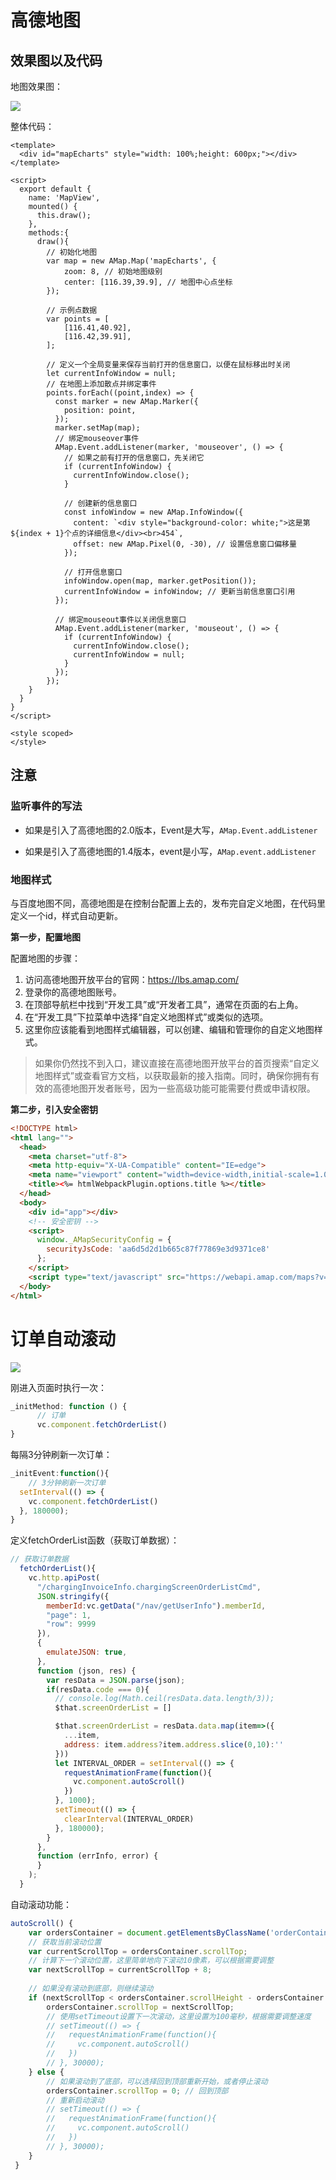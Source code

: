 # 高德地图

## 效果图以及代码

地图效果图：

![](https://super-note.oss-cn-shenzhen.aliyuncs.com/%E5%89%8D%E7%AB%AF/Snipaste_2024-05-30_15-48-38.png)

整体代码：

```vue
<template>
  <div id="mapEcharts" style="width: 100%;height: 600px;"></div>
</template>

<script>
  export default {
    name: 'MapView',
    mounted() {
      this.draw();
    },
    methods:{
      draw(){
        // 初始化地图
        var map = new AMap.Map('mapEcharts', {
            zoom: 8, // 初始地图级别
            center: [116.39,39.9], // 地图中心点坐标
        });

        // 示例点数据
        var points = [
            [116.41,40.92],
            [116.42,39.91],
        ];

        // 定义一个全局变量来保存当前打开的信息窗口，以便在鼠标移出时关闭
        let currentInfoWindow = null;
        // 在地图上添加散点并绑定事件
        points.forEach((point,index) => {
          const marker = new AMap.Marker({
            position: point,
          });
          marker.setMap(map);
          // 绑定mouseover事件
          AMap.Event.addListener(marker, 'mouseover', () => {
            // 如果之前有打开的信息窗口，先关闭它
            if (currentInfoWindow) {
              currentInfoWindow.close();
            }
            
            // 创建新的信息窗口
            const infoWindow = new AMap.InfoWindow({
              content: `<div style="background-color: white;">这是第${index + 1}个点的详细信息</div><br>454`,
              offset: new AMap.Pixel(0, -30), // 设置信息窗口偏移量
            });
            
            // 打开信息窗口
            infoWindow.open(map, marker.getPosition());
            currentInfoWindow = infoWindow; // 更新当前信息窗口引用
          });

          // 绑定mouseout事件以关闭信息窗口
          AMap.Event.addListener(marker, 'mouseout', () => {
            if (currentInfoWindow) {
              currentInfoWindow.close();
              currentInfoWindow = null;
            }
          });
        });
    }
  }
}
</script>

<style scoped>
</style>
```

## 注意

### 监听事件的写法

- 如果是引入了高德地图的2.0版本，Event是大写，`AMap.Event.addListener`

- 如果是引入了高德地图的1.4版本，event是小写，`AMap.event.addListener`

### 地图样式

与百度地图不同，高德地图是在控制台配置上去的，发布完自定义地图，在代码里定义一个id，样式自动更新。



**第一步，配置地图**

配置地图的步骤：

1. 访问高德地图开放平台的官网：https://lbs.amap.com/
2. 登录你的高德地图账号。
3. 在顶部导航栏中找到“开发工具”或“开发者工具”，通常在页面的右上角。
4. 在“开发工具”下拉菜单中选择“自定义地图样式”或类似的选项。
5. 这里你应该能看到地图样式编辑器，可以创建、编辑和管理你的自定义地图样式。

> 如果你仍然找不到入口，建议直接在高德地图开放平台的首页搜索“自定义地图样式”或查看官方文档，以获取最新的接入指南。同时，确保你拥有有效的高德地图开发者账号，因为一些高级功能可能需要付费或申请权限。



**第二步，引入安全密钥**

```html
<!DOCTYPE html>
<html lang="">
  <head>
    <meta charset="utf-8">
    <meta http-equiv="X-UA-Compatible" content="IE=edge">
    <meta name="viewport" content="width=device-width,initial-scale=1.0">
    <title><%= htmlWebpackPlugin.options.title %></title>
  </head>
  <body>
    <div id="app"></div>
    <!-- 安全密钥 -->
    <script>
      window._AMapSecurityConfig = {
        securityJsCode: 'aa6d5d2d1b665c87f77869e3d9371ce8'
      };
    </script>
    <script type="text/javascript" src="https://webapi.amap.com/maps?v=1.4.15&key=ab0cf27461eccdad490ccc839563c368"></script>
  </body>
</html>
```

# 订单自动滚动

![](https://super-note.oss-cn-shenzhen.aliyuncs.com/%E5%89%8D%E7%AB%AF/Snipaste_2024-05-30_15-33-44.png)

刚进入页面时执行一次：

```javascript
_initMethod: function () {
      // 订单
      vc.component.fetchOrderList()
}
```

每隔3分钟刷新一次订单：

```javascript
_initEvent:function(){
    // 3分钟刷新一次订单
  setInterval(() => {
    vc.component.fetchOrderList()
  }, 180000);
}
```

定义fetchOrderList函数（获取订单数据）：

```javascript
// 获取订单数据
  fetchOrderList(){
    vc.http.apiPost(
      "/chargingInvoiceInfo.chargingScreenOrderListCmd",
      JSON.stringify({
        memberId:vc.getData("/nav/getUserInfo").memberId,
        "page": 1, 
        "row": 9999
      }),
      {
        emulateJSON: true,
      },
      function (json, res) {
        var resData = JSON.parse(json);
        if(resData.code === 0){
          // console.log(Math.ceil(resData.data.length/3));
          $that.screenOrderList = []

          $that.screenOrderList = resData.data.map(item=>({
            ...item,
            address: item.address?item.address.slice(0,10):''
          }))
          let INTERVAL_ORDER = setInterval(() => {
            requestAnimationFrame(function(){
              vc.component.autoScroll()
            })
          }, 1000);
          setTimeout(() => {
            clearInterval(INTERVAL_ORDER)
          }, 180000);
        }
      },
      function (errInfo, error) {
      }
    );
  }
```

自动滚动功能：

```javascript
autoScroll() {
    var ordersContainer = document.getElementsByClassName('orderContainer')[0];
    // 获取当前滚动位置
    var currentScrollTop = ordersContainer.scrollTop;
    // 计算下一个滚动位置，这里简单地向下滚动10像素，可以根据需要调整
    var nextScrollTop = currentScrollTop + 8;
    
    // 如果没有滚动到底部，则继续滚动
    if (nextScrollTop < ordersContainer.scrollHeight - ordersContainer.offsetHeight) {
        ordersContainer.scrollTop = nextScrollTop;
        // 使用setTimeout设置下一次滚动，这里设置为100毫秒，根据需要调整速度
        // setTimeout(() => {
        //   requestAnimationFrame(function(){
        //     vc.component.autoScroll()
        //   })
        // }, 30000);
    } else {
        // 如果滚动到了底部，可以选择回到顶部重新开始，或者停止滚动
        ordersContainer.scrollTop = 0; // 回到顶部
        // 重新启动滚动
        // setTimeout(() => {
        //   requestAnimationFrame(function(){
        //     vc.component.autoScroll()
        //   })
        // }, 30000);
    }
 }
```

